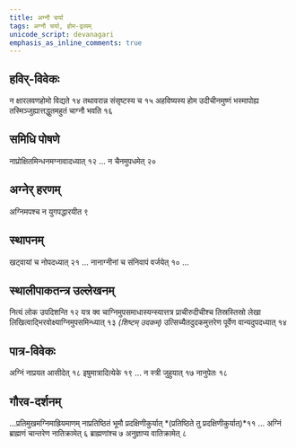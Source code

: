 ```yaml
---
title: अग्नौ चर्या
tags: अग्नौ चर्या, होम-द्रव्यम्
unicode_script: devanagari
emphasis_as_inline_comments: true
---
```

## हविर्-विवेकः
न क्षारलवणहोमो विद्यते १४ तथावरान्न संसृष्टस्य च १५ अहविष्यस्य होम उदीचीनमुष्णं भस्मापोह्य तस्मिञ्जुह्यात्तद्धुतमहुतं चाग्नौ भवति १६

## समिधि पोषणे
 नाप्रोक्षितमिन्धनमग्नावादध्यात् १२ … न चैनमुपधमेत् २०
## अग्नेर् हरणम्
अग्निमपश्च न युगपद्धारयीत ९ 

## स्थापनम्
खट्वायां च नोपदध्यात् २१ … नानाग्नीनां च संनिवापं वर्जयेत् १० … 
## स्थालीपाकतन्त्र उल्लेखनम्
नित्यं लोक उपदिशन्ति १२ यत्र क्व चाग्निमुपसमाधास्यन्स्यात्तत्र प्राचीरुदीचीश्च तिस्रस्तिस्रो लेखा लिखित्वाद्भिरवोक्ष्याग्निमुपसमिन्ध्यात् १३ *(शिष्टम् उदकम्)* उत्सिच्यैतदुदकमुत्तरेण पूर्वेण वान्यदुपदध्यात् १४


## पात्र-विवेकः
अग्निं नाप्रयत आसीदेत् १८ इषुमात्रादित्येके १९ … न स्त्री जुहुयात् १७ नानुपेतः १८ 

## गौरव-दर्शनम्
 …प्रतिमुखमग्निमाह्रियमाणम् नाप्रतिष्ठितं भूमौ प्रदक्षिणीकुर्यात्  *(प्रतिष्ठिते तु प्रदक्षिणीकुर्यात्)*११ … अग्निं ब्राह्मणं चान्तरेण नातिक्रामेत् ६ ब्राह्मणांश्च ७ अनुज्ञाप्य वातिक्रामेत् ८ 